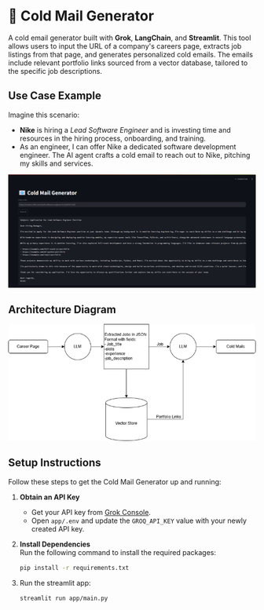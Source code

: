 # 📧 Cold Mail Generator

A cold email generator built with **Grok**, **LangChain**, and **Streamlit**. This tool allows users to input the URL of a company's careers page, extracts job listings from that page, and generates personalized cold emails. The emails include relevant portfolio links sourced from a vector database, tailored to the specific job descriptions.

## Use Case Example

Imagine this scenario:
- **Nike** is hiring a *Lead Software Engineer* and is investing time and resources in the hiring process, onboarding, and training.
- As an engineer, I can offer Nike a dedicated software development engineer. The AI agent crafts a cold email to reach out to Nike, pitching my skills and services.

![Preview](imgs/img.png)

## Architecture Diagram

![Architecture](imgs/architecture.png)

## Setup Instructions

Follow these steps to get the Cold Mail Generator up and running:

1. **Obtain an API Key**  
   - Get your API key from [Grok Console](https://console.groq.com/keys).  
   - Open `app/.env` and update the `GROQ_API_KEY` value with your newly created API key.

2. **Install Dependencies**  
   Run the following command to install the required packages:
   ```bash
   pip install -r requirements.txt
   
3. Run the streamlit app:
   ```commandline
   streamlit run app/main.py
   ```
